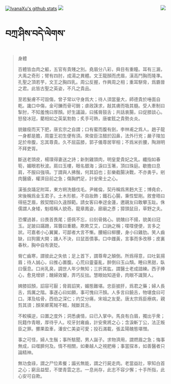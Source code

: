 [![IvanaXu's github stats](https://github-readme-stats.vercel.app/api?username=IvanaXu&show_icons=true&theme=vue-dark)](https://github.com/anuraghazra/github-readme-stats)
<img align="right" src="https://github-readme-stats.vercel.app/api/top-langs/?username=IvanaXu&langs_count=7&theme=graywhite" />
<img src="https://github-readme-stats.vercel.app/api/wakatime?username=IvanaXu&layout=compact&langs_count=6&theme=vue-dark&&custom_title=Programming Times(Jul 29 2021-)" />
# བཀྲ་ཤིས་བདེ་ལེགས་
> 身體
> 
> 百體皆血肉之軀，五官有貴賤之別。堯眉分八彩，舜目有重瞳。耳有三漏，大禹之奇形；臂有四肘，成湯之異體。文王龍顏而虎眉，漢高鬥胸而隆準。孔聖之頂若芋，文王之胸四乳。周公反握，作興周之相；重耳駢脅，爲霸晉之君。此皆古聖之英姿，不凡之貴品。
> 
> 至若髮膚不可毀傷，曾子常以守身爲大；待人須當量大，師德貴於唾面自乾。讒口中傷，金可鑠而骨可銷；虐政誅求，敲其膚而吸其髓。受人牽制曰掣肘，不知羞愧曰厚顏。好生議論，曰搖脣鼓舌；共話衷腸，曰促膝談心。怒發冰冠，藺相如之英氣勃勃；炙手可熱，唐崔鉉之貴勢炎炎。
> 
> 貌雖瘦而天下肥，唐玄宗之自謂；口有蜜而腹有劍，李林甫之爲人。趙子龍一身都是膽，周靈王初生便有須。來俊臣注醋於囚鼻，法外行兇；嚴子陵加足於帝腹，忘其尊貴。久不屈茲膝，郭子儀尊居宰相；不爲米折腰，陶淵明不拜吏胥。
> 
> 斷送老頭皮，楊璞得妻送之詩；新剝雞頭肉，明皇愛貴妃之乳。纖指如春筍，媚眼若秋波。肩曰玉樓，眼名銀海；淚曰玉箸，頂曰珠庭。歇擔曰息肩，不服曰強項。丁謂與人拂鬚，何其諂也；彭樂截腸決戰，不亦勇乎。剜肉醫瘡，權濟目前之急；傷胸捫足，計安衆士之心。
> 
> 漢張良躡足附耳，東方朔洗髓伐毛。尹維倫，契丹稱爲黑麪大王；博堯俞，宋後稱爲金玉君子。土木形骸，不自妝飾；鐵石心腸，秉性堅剛。敘會晤曰得挹芝眉，敘契闊曰久違顏範。請女客曰奉迓金蓮，邀親友曰敢攀玉趾。侏儒謂人身矮，魁梧稱人貌奇。龍章鳳姿，廊廟之彥；獐頭鼠目，草野之夫。
> 
> 恐懼過甚，曰畏首畏尾；感佩不忘，曰刻骨銘心。貌醜曰不揚，貌美曰冠玉。足跛曰蹣跚，耳聾曰重聽。欺欺艾艾，口訥之稱；喋喋便便，言多之狀。可嘉者小心翼翼，可鄙者大言不慚。腰細曰柳腰，身小曰雞肋。笑人齒缺，曰狗竇大開；譏人不決，曰鼠首僨事。口中雌黃，言事而多改移；皮裏春秋，胸中自有褒貶。
> 
> 脣亡齒寒，謂彼此之失依；足上首下，謂尊卑之顛倒。所爲得意，曰吐氣揚眉；待人誠心，曰推心置腹。心荒曰靈臺亂，醉倒曰玉山頹。睡曰黑甜，臥曰偃息。口尚乳臭，調世人年少無知；三折其肱，謂醫士老成諳練。西子捧心，愈見增妍；醜婦效顰，弄巧反拙。慧眼始知道骨，肉眼不識賢人。
> 
> 婢膝奴顏，諂容可厭；脅肩諂笑，媚態難堪。忠臣披肝，爲君之藥；婦人長舌，爲厲之階。事遂心曰如願，事可愧曰汗顏。人多言曰饒舌，物堪食曰可口。澤及枯骨，西伯之深仁；灼艾分痛，宋祖之友愛。唐太宗爲臣療病，親剪其須；顏杲卿罵賊不輟，賊斷其舌。
> 
> 不較橫逆，曰置之度外；洞悉虜情，曰已入掌中。馬良有白眉，獨出乎衆；阮籍作青眼，厚待乎人。咬牙封雍齒，計安衆將之心；含淚斬丁公，法正叛臣之罪。擲果盈車，潘安仁美姿可愛；投石滿載，張孟陽醜態堪憎。
> 
> 事之可怪，婦人生鬚；事所駭聞，男人誕子。求物濟用，謂燃眉之急；悔事無成，曰噬臍何及。情不相關，如秦越人之視肥瘠；事當探本，如善醫者只論精神。
> 
> 無功食祿，謂之尸位素餐；譾劣無能，謂之行屍走肉。老當益壯，寧知白首之心；窮且益堅，不墜青雲之志。一息尚存，此志不容少懈；十手所指，此心安可自欺。
>